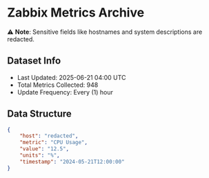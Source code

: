 # Zabbix Metrics Archive

⚠️ **Note**: Sensitive fields like hostnames and system descriptions are redacted.

## Dataset Info
- Last Updated: 2025-06-21 04:00 UTC
- Total Metrics Collected: 948
- Update Frequency: Every (1) hour

## Data Structure
```json
{
    "host": "redacted",
    "metric": "CPU Usage",
    "value": "12.5",
    "units": "%",
    "timestamp": "2024-05-21T12:00:00"
}
```

